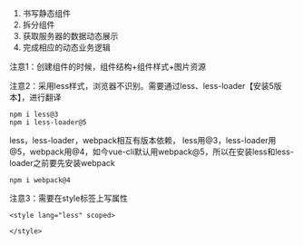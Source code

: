 1. 书写静态组件
2. 拆分组件
3. 获取服务器的数据动态展示
4. 完成相应的动态业务逻辑

注意1：创建组件的时候，组件结构+组件样式+图片资源

注意2：采用less样式，浏览器不识别。需要通过less、less-loader【安装5版本】，进行翻译

```
npm i less@3
npm i less-loader@5
```
less，less-loader，webpack相互有版本依赖，
less用@3，less-loader用@5，webpack用@4，如今vue-cli默认用webpack@5，所以在安装less和less-loader之前要先安装webpack
```
npm i webpack@4
```
注意3：需要在style标签上写属性
```
<style lang="less" scoped>

</style>
```